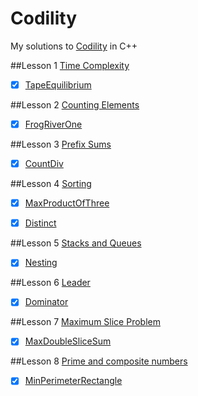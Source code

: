 ﻿Codility
========

My solutions to [Codility](https://codility.com/programmers/lessons/) in C++

##Lesson 1 [Time Complexity](https://codility.com/programmers/lessons/1)
- [x] [TapeEquilibrium](https://github.com/kerydan/Codility/blob/master/src/C++/lesson1/L1_TimeComplexity_TapeEquilibrium.cpp)


##Lesson 2 [Counting Elements](https://codility.com/programmers/lessons/2)
- [x] [FrogRiverOne](https://github.com/kerydan/Codility/blob/master/src/C++/lesson2/L2_CountingElements_FrogRiverOne.cpp)


##Lesson 3 [Prefix Sums](https://codility.com/programmers/lessons/3)
- [x] [CountDiv](https://github.com/kerydan/Codility/blob/master/src/C++/lesson3/L3_PrefixSums_CountDiv.cpp)

##Lesson 4 [Sorting](https://codility.com/programmers/lessons/4)
- [x] [MaxProductOfThree](https://github.com/kerydan/Codility/blob/master/src/C++/lesson4/L4_Sorting_MaxProductOfThree.cpp)
- [x] [Distinct](https://github.com/kerydan/Codility/blob/master/src/C++/lesson4/L4_Sorting_L4_Sorting_Distinct.cpp)



##Lesson 5 [Stacks and Queues](https://codility.com/programmers/lessons/5)
- [x] [Nesting](https://github.com/kerydan/Codility/blob/master/src/C++/lesson5/L5_StacksAndQueues_Nesting.cpp)

##Lesson 6 [Leader](https://codility.com/programmers/lessons/6)
- [x] [Dominator](https://github.com/kerydan/Codility/blob/master/src/C++/lesson6/L6_Leader_Dominator.cpp)

##Lesson 7 [Maximum Slice Problem](https://codility.com/programmers/lessons/7)
- [x] [MaxDoubleSliceSum](https://github.com/kerydan/Codility/blob/master/src/C++/lesson7/L7_MSP_MaxDoubleSliceSum.cpp)

##Lesson 8 [Prime and composite numbers](https://codility.com/programmers/lessons/8)
- [x] [MinPerimeterRectangle](https://github.com/kerydan/Codility/blob/master/src/C++/lesson8/L8_PACN_MinPerimeterRectangle.cpp)





